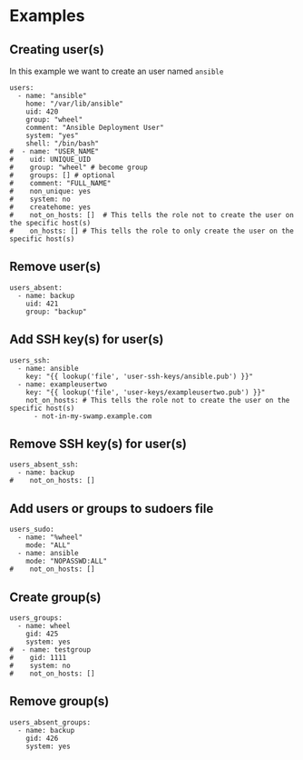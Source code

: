# Examples

## Creating user(s)
In this example we want to create an user named `ansible`
```
users:
  - name: "ansible"
    home: "/var/lib/ansible"
    uid: 420
    group: "wheel"
    comment: "Ansible Deployment User"
    system: "yes"
    shell: "/bin/bash"
#  - name: "USER_NAME"
#    uid: UNIQUE_UID
#    group: "wheel" # become group
#    groups: [] # optional
#    comment: "FULL_NAME"
#    non_unique: yes
#    system: no
#    createhome: yes
#    not_on_hosts: []  # This tells the role not to create the user on the specific host(s)
#    on_hosts: [] # This tells the role to only create the user on the specific host(s)
```

## Remove user(s)
```
users_absent:
  - name: backup
    uid: 421
    group: "backup"
```

## Add SSH key(s) for user(s)
```
users_ssh:
  - name: ansible
    key: "{{ lookup('file', 'user-ssh-keys/ansible.pub') }}"
  - name: exampleusertwo
    key: "{{ lookup('file', 'user-keys/exampleusertwo.pub') }}"
    not_on_hosts: # This tells the role not to create the user on the specific host(s)
      - not-in-my-swamp.example.com

```

## Remove SSH key(s) for user(s)
```
users_absent_ssh:
  - name: backup
#    not_on_hosts: []
```

## Add users or groups to sudoers file
```
users_sudo:
  - name: "%wheel"
    mode: "ALL"
  - name: ansible
    mode: "NOPASSWD:ALL"
#    not_on_hosts: []
```

## Create group(s)
```
users_groups:
  - name: wheel
    gid: 425
    system: yes
#  - name: testgroup
#    gid: 1111
#    system: no
#    not_on_hosts: []
```

## Remove group(s)
```
users_absent_groups:
  - name: backup
    gid: 426
    system: yes
```
